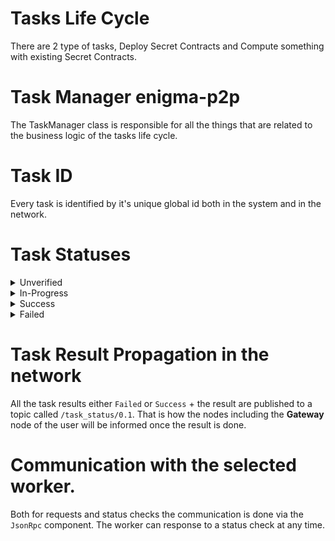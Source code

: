 # Tasks Life Cycle 
There are 2 type of tasks, Deploy Secret Contracts and Compute something with existing Secret Contracts. 


# Task Manager enigma-p2p
The TaskManager class is responsible for all the things that are related to the business logic of the tasks life cycle. 

# Task ID
Every task is identified by it's unique global id both in the system and in the network.

# Task Statuses 

<details>
  <summary>Unverified</summary>
  <p>3 things needs to be verified:
    <ul>
  <li>The worker verifies it is indeed the selected worker</li>
  <li>The worker verifies that payment details</li>
  <li>The worker verifies the InputsHash</li>
  </ul>
  The task will not be even stored on disk (i.e stay in memory) unless it is verified.
  </p>
</details>
<details>
  <summary>In-Progress</summary>
  <p>Once a task is verified it is sent to `enigma-core` for execution and saved on Disk for the purpose of persistence and RAM usage reduce </p>
</details>
<details>
  <summary>Success</summary>
  <p>Indicates that a task was finished successfully. Always includes a result attached.</p>
</details>
<details>
  <summary>Failed</summary>
  <p>Indicates that the task execution failed. Always includes an error message.</p>
</details>

# Task Result Propagation in the network
All the task results either `Failed` or `Success` + the result are published to a topic  called `/task_status/0.1`. 
That is how the nodes including the **Gateway** node of the user will be informed once the result is done. 

# Communication with the selected worker. 
Both for requests and status checks the communication is done via the `JsonRpc` component. 
The worker can response to a status check at any time. 
